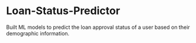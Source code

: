 # Loan-Status-Predictor

Built ML models to predict the loan approval status of a user based on their demographic information.
